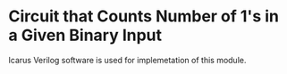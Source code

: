 #  Circuit that Counts Number of 1's in a Given Binary Input

Icarus Verilog software is used for implemetation of this module.